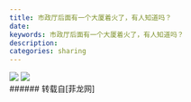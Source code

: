 ```yaml
---
title: 市政厅后面有一个大厦着火了，有人知道吗？
date: 
keywords: 市政厅后面有一个大厦着火了，有人知道吗？
description: 
categories: sharing
---
```

<td class="t_f" id="postmessage_3093030">


<img aid="1092872" data-cf-modified-410a0009dee24c49f7e82c55-="" file="data/attachment/forum/201902/22/170225m22gsgm2stzgszsq.jpeg.thumb.jpg" id="aimg_1092872" inpost="1" onclick="" onmouseover="" src="http://www.flw.ph/data/attachment/forum/201902/22/170225m22gsgm2stzgszsq.jpeg" style="cursor:pointer" zoomfile="data/attachment/forum/201902/22/170225m22gsgm2stzgszsq.jpeg"/>



<img aid="1092871" data-cf-modified-410a0009dee24c49f7e82c55-="" file="data/attachment/forum/201902/22/170224mbjwbbhk2bpvvkuo.jpeg.thumb.jpg" id="aimg_1092871" inpost="1" onclick="" onmouseover="" src="http://www.flw.ph/data/attachment/forum/201902/22/170224mbjwbbhk2bpvvkuo.jpeg" style="cursor:pointer" zoomfile="data/attachment/forum/201902/22/170224mbjwbbhk2bpvvkuo.jpeg"/>


<br/>
</td>
###### 转载自[菲龙网]
